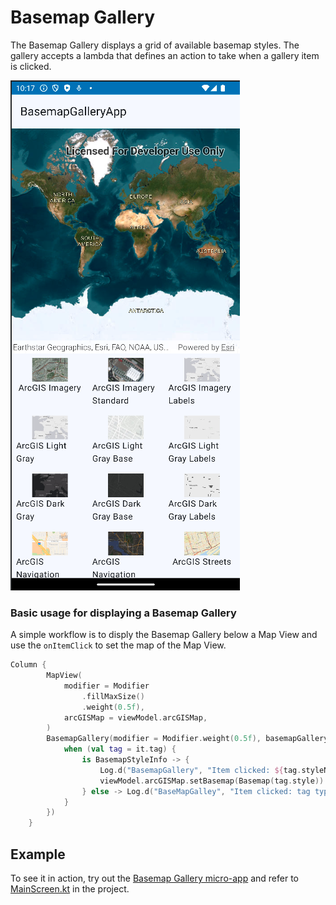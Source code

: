 # Basemap Gallery
The Basemap Gallery displays a grid of available basemap styles. The gallery accepts a lambda that defines an action to take when a gallery item is clicked.

![Screenshot](screenshot.png)

### Basic usage for displaying a Basemap Gallery
A simple workflow is to disply the Basemap Gallery below a Map View and use the `onItemClick` to set the map of the Map View.

```kotlin
Column {
        MapView(
            modifier = Modifier
                .fillMaxSize()
                .weight(0.5f),
            arcGISMap = viewModel.arcGISMap,
        )
        BasemapGallery(modifier = Modifier.weight(0.5f), basemapGalleryItems = viewModel.items, onItemClick = {
            when (val tag = it.tag) {
                is BasemapStyleInfo -> {
                    Log.d("BasemapGallery", "Item clicked: ${tag.styleName}")
                    viewModel.arcGISMap.setBasemap(Basemap(tag.style))
                } else -> Log.d("BaseMapGalley", "Item clicked: tag type is not handled")
            }
        })
    }
```

## Example
To see it in action, try out the [Basemap Gallery micro-app](../../microapps/BasemapGalleryApp) and refer to [MainScreen.kt](../../microapps/BasemapGalleryApp/app/src/main/java/com/arcgismaps/toolkit/basemapgalleryapp/screens/MainScreen.kt) in the project.
